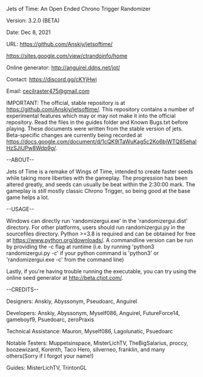 Jets of Time: An Open Ended Chrono Trigger Randomizer

Version: 3.2.0 (BETA)

Date: Dec 8, 2021

URL: https://github.com/Anskiy/jetsoftime/

https://sites.google.com/view/ctrandoinfo/home

Online generator: http://anguirel.ddns.net/jot/

Contact: https://discord.gg/cKYjHwj
         
Email:   cecilraster475@gmail.com

IMPORTANT: The official, stable repository is at https://github.com/Anskiy/jetsoftime/.  This repository contains a number of experimental features which may or may not make it into the official repository.  Read the files in the guides folder and Known Bugs.txt before playing.  These documents were written from the stable version of jets.  Beta-specific changes are currently being recorded at https://docs.google.com/document/d/1cQK9lTaWuKag5c2Ko6bjWTQ85ehalHzSJiUPw8Wdp9g/.

--ABOUT--

Jets of Time is a remake of Wings of Time, intended to create faster seeds while taking more liberties with the gameplay. The progression has been altered greatly, and seeds can usually be beat within the 2:30:00 mark. The gameplay is *still* mostly classic Chrono Trigger, so being good at the base game helps a lot.

--USAGE--

Windows can directly run 'randomizergui.exe' in the 'randomizergui.dist' directory.  For other platforms, users should run randomizergui.py in the sourcefiles directory.  Python >=3.8 is required and can be obtained for free at https://www.python.org/downloads/. A commandline version can be run by providing the -c flag at runtime (i.e. by running 'python3 randomizergui.py -c' if your python command is 'python3' or 'randomizergui.exe -c' from the command line)

Lastly, if you're having trouble running the executable, you can try using the online seed generator at http://beta.ctjot.com/.

--CREDITS--

Designers: Anskiy, Abyssonym, Pseudoarc, Anguirel

Developers: Anskiy, Abyssonym, Myself086, Anguirel, FutureForce14, gameboyf9, Psuedoarc, zeroPraxis

Technical Assistance: Mauron, Myself086, Lagolunatic, Psuedoarc

Notable Testers: Muppetsinspace, MisterLichTV, TheBigSalarius, proccy, boozewizard, Korenth, Taco Hero, silverneo, franklin, and many others(Sorry if I forgot your name!)

Guides: MisterLichTV, TrintonGL
